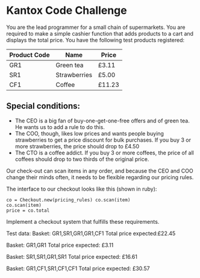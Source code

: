 # Kantox Code Challenge
You are the lead programmer for a small chain of supermarkets. You are required to make a simple cashier function that adds products to a cart and displays the total price.
You have the following test products registered:

| Product Code | Name | Price |
|---|---|---|
| GR1 | Green tea | £3.11 |
| SR1 | Strawberries | £5.00 |
| CF1 | Coffee | £11.23 |

## Special conditions:
* The CEO is a big fan of buy-one-get-one-free offers and of green tea. He wants us to add a rule to do this.
* The COO, though, likes low prices and wants people buying strawberries to get a price discount for bulk purchases. If you buy 3 or more strawberries, the price should drop to £4.50
* The CTO is a coffee addict. If you buy 3 or more coffees, the price of all coffees should drop to two thirds of the original price.

Our check-out can scan items in any order, and because the CEO and COO change their minds often, it needs to be flexible regarding our pricing rules.

The interface to our checkout looks like this (shown in ruby):
```
co = Checkout.new(pricing_rules) co.scan(item)
co.scan(item)
price = co.total
``` 

Implement a checkout system that fulfills these requirements.

Test data:
Basket: GR1,SR1,GR1,GR1,CF1
Total price expected: ​£22.45

Basket: GR1,GR1
Total price expected: ​£3.11

Basket: SR1,SR1,GR1,SR1
Total price expected:​ £16.61

Basket: GR1,CF1,SR1,CF1,CF1
Total price expected:​ £30.57
